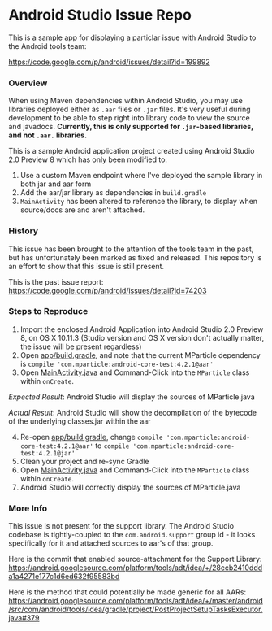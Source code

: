 # Android Studio Issue Repo

This is a sample app for displaying a particlar issue with Android Studio to the Android tools team:

https://code.google.com/p/android/issues/detail?id=199892

### Overview

When using Maven dependencies within Android Studio, you may use libraries deployed either as `.aar` files or `.jar` files. It's very useful during development to be able to step right into library code to view the source and javadocs. **Currently, this is only supported for `.jar`-based libraries, and not `.aar.` libraries.**

This is a sample Android application project created using Android Studio 2.0 Preview 8 which has only been modified to:

1. Use a custom Maven endpoint where I've deployed the sample library in both jar and aar form
2. Add the aar/jar library as dependencies in `build.gradle`
3. `MainActivity` has been altered to reference the library, to display when source/docs are and aren't attached.

### History

This issue has been brought to the attention of the tools team in the past, but has unfortunately been marked as fixed and released. This repository is an effort to show that this issue is still present.

This is the past issue report:
https://code.google.com/p/android/issues/detail?id=74203

### Steps to Reproduce

1. Import the enclosed Android Application into Android Studio 2.0 Preview 8, on OS X 10.11.3 (Studio version and OS X version don't actually matter, the issue will be present regardless)
2. Open [app/build.gradle](https://github.com/samdozor/sample-app-for-tools-team/blob/master/app/build.gradle), and note that the current MParticle dependency is `compile 'com.mparticle:android-core-test:4.2.1@aar'`
3. Open [MainActivity.java](https://github.com/samdozor/sample-app-for-tools-team/blob/master/app/src/main/java/com/dozor/sample/bug/MainActivity.java) and Command-Click into the `MParticle` class within `onCreate`. 

*Expected Result*:
Android Studio will display the sources of MParticle.java

*Actual Result*:
Android Studio will show the decompilation of the bytecode of the underlying classes.jar within the aar

4. Re-open [app/build.gradle](https://github.com/samdozor/sample-app-for-tools-team/blob/master/app/build.gradle), change `compile 'com.mparticle:android-core-test:4.2.1@aar'` to `compile 'com.mparticle:android-core-test:4.2.1@jar'`
5. Clean your project and re-sync Gradle
6. Open [MainActivity.java](https://github.com/samdozor/sample-app-for-tools-team/blob/master/app/src/main/java/com/dozor/sample/bug/MainActivity.java) and Command-Click into the `MParticle` class within `onCreate`. 
7. Android Studio will correctly display the sources of MParticle.java


### More Info

This issue is not present for the support library. The Android Studio codebase is tightly-coupled to the `com.android.support` group id - it looks specifically for it and attached sources to aar's of that group.

Here is the commit that enabled source-attachment for the Support Library: https://android.googlesource.com/platform/tools/adt/idea/+/28ccb2410ddda1a4271e177c1d6ed632f95583bd

Here is the method that could potentially be made generic for all AARs: https://android.googlesource.com/platform/tools/adt/idea/+/master/android/src/com/android/tools/idea/gradle/project/PostProjectSetupTasksExecutor.java#379

